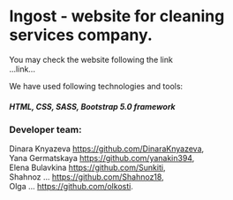 # Ingost - website for cleaning services company.<br/>

You may check the website following the link <br/>
...link... <br/>

We have used following technologies and tools: <br/>
##### HTML, CSS, SASS, Bootstrap 5.0 framework <br/>

### Developer team: <br/>
Dinara Knyazeva https://github.com/DinaraKnyazeva, <br/>
Yana Germatskaya https://github.com/yanakin394, <br/>
Elena Bulavkina https://github.com/Sunkiti, <br/>
Shahnoz ... https://github.com/Shahnoz18, <br/>
Olga ... https://github.com/olkosti. <br/>
